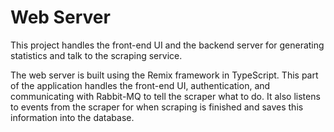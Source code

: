 # Web Server

This project handles the front-end UI and the backend server for generating statistics and talk to the scraping service.

The web server is built using the Remix framework in TypeScript. This part of the application handles the front-end UI, authentication, and communicating with Rabbit-MQ to tell the scraper what to do. It also listens to events from the scraper for when scraping is finished and saves this information into the database.
